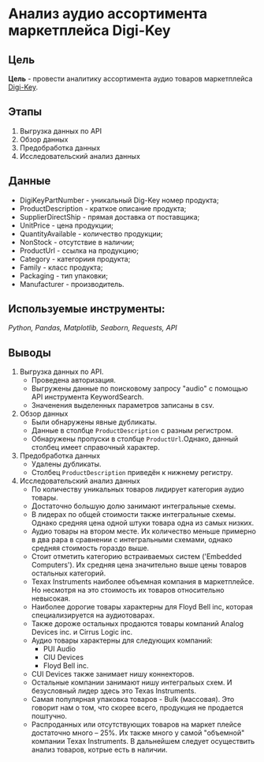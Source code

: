 # Анализ аудио ассортимента маркетплейса Digi-Key

## Цель
**Цель** - провести аналитику ассортимента аудио товаров маркетплейса [Digi-Key](https://www.digikey.com/).

## Этапы
1. Выгрузка данных по API
2. Обзор данных
3. Предобработка данных
4. Исследовательский анализ данных

## Данные
- DigiKeyPartNumber - уникальный Dig-Key номер продукта;
- ProductDescription - краткое описание продукта;
- SupplierDirectShip - прямая доставка от поставщика;
- UnitPrice - цена продукции;
- QuantityAvailable - количество продукции;
- NonStock - отсутствие в наличии;
- ProductUrl - ссылка на продукцию;
- Category - категориия продукта;
- Family - класс продукта;
- Packaging - тип упаковки;
- Manufacturer - производитель.

## Используемые инструменты: 
*Python, Pandas, Matplotlib, Seaborn, Requests, API*

## Выводы
1. Выгрузка данных по API.
    - Проведена авторизация.
    - Выгружены данные по поисковому запросу "audio" с помощью API инструмента KeywordSearch.
    - Значенения выделенных параметров записаны в csv.
2. Обзор данных
    - Были обнаружены явные дубликаты.
    - Данные в столбце `ProductDescription` с разным регистром.
    - Обнаружены пропуски в  столбце `ProductUrl`.Однако, данный столбец имеет справочный характер.
3. Предобработка данных
    - Удалены дубликаты.
    - Столбец `ProductDescription` приведён к нижнему регистру.
4. Исследовательский анализ данных
    - По количеству уникальных товаров лидирует категория аудио товары.
    - Достаточно большую долю занимают интегральные схемы.
    - В лидерах по общей стоимости также интегральные схемы. Однако средняя цена одной штуки товара одна из самых низких. 
    - Аудио товары на втором месте. Их количество меньше примерно в два раpа в сравнении с интегральными схемами, однако средняя стоимость гораздо выше.
    - Стоит отметить категорию встраиваемых систем ('Embedded Computers'). Их средняя цена значительно выше цены товаров остальных категорий.
    - Texax Instruments наиболее объемная компания в маркетплейсе. Но несмотря на это стоимость их товаров относительно невысокая.
    - Наиболее дорогие товары характерны для Floyd Bell inc, которая специализируется на аудиотоварах.
    - Также дороже остальных продаются товары компаний Analog Devices inc. и Cirrus Logic inc.
    - Аудио товары характерны для следующих компаний:
        - PUI Audio
        - CIU Devices
        - Floyd Bell inc.
    - CUI Devices также занимает нишу коннекторов.
    - Остальные компании занимают нишу интегральых схем. И безусловный лидер здесь это Texas Instruments.
    - Самая популярная упаковка товаров - Bulk (массовая). Это говорит нам о том, что скорее всего, продукция не продается поштучно.
    - Распроданных или отсутствующих товаров на маркет плейсе достаточно много – 25%. Их также много у самой "объемной" компании Texax Instruments. В дальнейшем следует осуществить анализ товаров, котрые есть в наличии.
